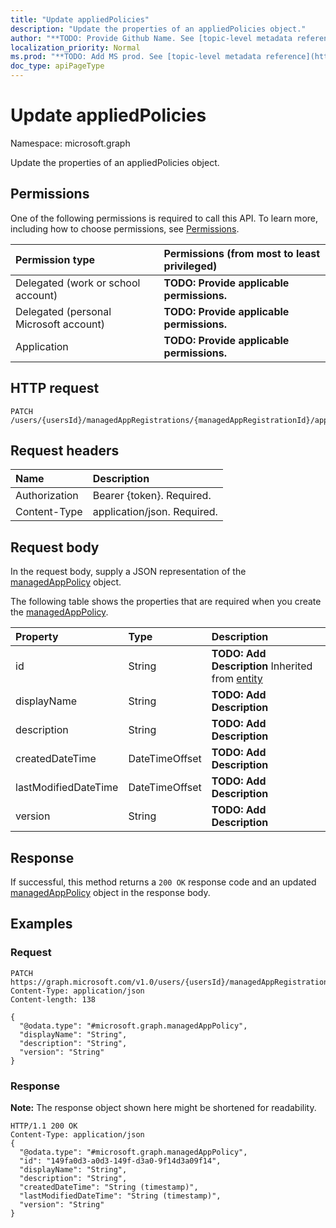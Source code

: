 ```yaml
---
title: "Update appliedPolicies"
description: "Update the properties of an appliedPolicies object."
author: "**TODO: Provide Github Name. See [topic-level metadata reference](https://msgo.azurewebsites.net/add/document/guidelines/metadata.html#topic-level-metadata)**"
localization_priority: Normal
ms.prod: "**TODO: Add MS prod. See [topic-level metadata reference](https://msgo.azurewebsites.net/add/document/guidelines/metadata.html#topic-level-metadata)**"
doc_type: apiPageType
---
```


# Update appliedPolicies

Namespace: microsoft.graph

Update the properties of an appliedPolicies object.

## Permissions
One of the following permissions is required to call this API. To learn more, including how to choose permissions, see [Permissions](/concepts/permissions-reference.md).

|Permission type|Permissions (from most to least privileged)|
|:---|:---|
|Delegated (work or school account)|**TODO: Provide applicable permissions.**|
|Delegated (personal Microsoft account)|**TODO: Provide applicable permissions.**|
|Application|**TODO: Provide applicable permissions.**|

## HTTP request

<!-- {
  "blockType": "ignored"
}
-->
``` http
PATCH /users/{usersId}/managedAppRegistrations/{managedAppRegistrationId}/appliedPolicies
```

## Request headers
|Name|Description|
|:---|:---|
|Authorization|Bearer {token}. Required.|
|Content-Type|application/json. Required.|

## Request body
In the request body, supply a JSON representation of the [managedAppPolicy](../resources/intune-managedapppolicy.md) object.

The following table shows the properties that are required when you create the [managedAppPolicy](../resources/intune-managedapppolicy.md).

|Property|Type|Description|
|:---|:---|:---|
|id|String|**TODO: Add Description** Inherited from [entity](../resources/entity.md)|
|displayName|String|**TODO: Add Description**|
|description|String|**TODO: Add Description**|
|createdDateTime|DateTimeOffset|**TODO: Add Description**|
|lastModifiedDateTime|DateTimeOffset|**TODO: Add Description**|
|version|String|**TODO: Add Description**|



## Response

If successful, this method returns a `200 OK` response code and an updated [managedAppPolicy](../resources/intune-managedapppolicy.md) object in the response body.

## Examples

### Request
<!-- {
  "blockType": "request",
  "name": "update_appliedpolicies"
}
-->
``` http
PATCH https://graph.microsoft.com/v1.0/users/{usersId}/managedAppRegistrations/{managedAppRegistrationId}/appliedPolicies
Content-Type: application/json
Content-length: 138

{
  "@odata.type": "#microsoft.graph.managedAppPolicy",
  "displayName": "String",
  "description": "String",
  "version": "String"
}
```


### Response
**Note:** The response object shown here might be shortened for readability.
<!-- {
  "blockType": "response",
  "truncated": true
}
-->
``` http
HTTP/1.1 200 OK
Content-Type: application/json
{
  "@odata.type": "#microsoft.graph.managedAppPolicy",
  "id": "149fa0d3-a0d3-149f-d3a0-9f14d3a09f14",
  "displayName": "String",
  "description": "String",
  "createdDateTime": "String (timestamp)",
  "lastModifiedDateTime": "String (timestamp)",
  "version": "String"
}
```

